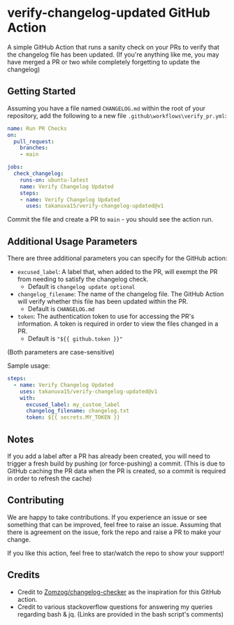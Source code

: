 # verify-changelog-updated GitHub Action
A simple GitHub Action that runs a sanity check on your PRs to verify that the changelog file has been updated. (If you're anything like me, you may have merged a PR or two while completely forgetting to update the changelog)

## Getting Started
Assuming you have a file named `CHANGELOG.md` within the root of your repository, add the following to a new file `.github\workflows\verify_pr.yml`:

```yaml
name: Run PR Checks
on:
  pull_request:
    branches:
    - main

jobs:
  check_changelog:
    runs-on: ubuntu-latest
    name: Verify Changelog Updated
    steps:
    - name: Verify Changelog Updated
      uses: takanuva15/verify-changelog-updated@v1
```
Commit the file and create a PR to `main` - you should see the action run.

## Additional Usage Parameters
There are three additional parameters you can specify for the GitHub action:
- `excused_label`: A label that, when added to the PR, will exempt the PR from needing to satisfy the changelog check.
  - Default is `changelog update optional`
- `changelog_filename`: The name of the changelog file. The GitHub Action will verify whether this file has been updated within the PR.
  - Default is `CHANGELOG.md`
- `token`: The authentication token to use for accessing the PR's information. A token is required in order to view the files changed in a PR.
  - Default is `"${{ github.token }}"`

(Both parameters are case-sensitive)

Sample usage:
```yaml
steps:
  - name: Verify Changelog Updated
    uses: takanuva15/verify-changelog-updated@v1
    with:
      excused_label: my_custom_label
      changelog_filename: changelog.txt
      token: ${{ secrets.MY_TOKEN }}
```

## Notes
If you add a label after a PR has already been created, you will need to trigger a fresh build by pushing (or force-pushing) a commit. (This is due to GitHub caching the PR data when the PR is created, so a commit is required in order to refresh the cache)

## Contributing
We are happy to take contributions. If you experience an issue or see something that can be improved, feel free to raise an issue. Assuming that there is agreement on the issue, fork the repo and raise a PR to make your change.

If you like this action, feel free to star/watch the repo to show your support!

## Credits
- Credit to [Zomzog/changelog-checker](https://github.com/Zomzog/changelog-checker) as the inspiration for this GitHub action.
- Credit to various stackoverflow questions for answering my queries regarding bash & jq. (Links are provided in the bash script's comments)

